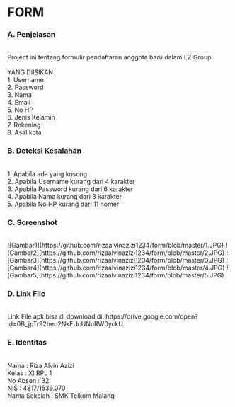# FORM

### A. Penjelasan
<br>
Project ini tentang formulir pendaftaran anggota baru dalam EZ Group.<br><br>
YANG DIISIKAN
<br>1. Username
<br>2. Password
<br>3. Nama
<br>4. Email
<br>5. No HP
<br>6. Jenis Kelamin
<br>7. Rekening
<br>8. Asal kota

### B. Deteksi Kesalahan
<br>1. Apabila ada yang kosong
<br>2. Apabila Username kurang dari 4 karakter
<br>3. Apabila Password kurang dari 6 karakter
<br>4. Apabila Nama kurang dari 3 karakter
<br>5. Apabila No HP kurang dari 11 nomer

### C. Screenshot
<br>
![Gambar1](https://github.com/rizaalvinazizi1234/form/blob/master/1.JPG)
![Gambar2](https://github.com/rizaalvinazizi1234/form/blob/master/2.JPG)
![Gambar3](https://github.com/rizaalvinazizi1234/form/blob/master/3.JPG)
![Gambar4](https://github.com/rizaalvinazizi1234/form/blob/master/4.JPG)
![Gambar5](https://github.com/rizaalvinazizi1234/form/blob/master/5.JPG)

### D. Link File
<br>
Link File apk bisa di download di: https://drive.google.com/open?id=0B_jpTr92heo2NkFUcUNuRW0yckU

### E. Identitas
<br>Nama : Riza Alvin Azizi
<br>Kelas : XI RPL 1
<br>No Absen : 32
<br>NIS : 4817/1536.070
<br>Nama Sekolah : SMK Telkom Malang
